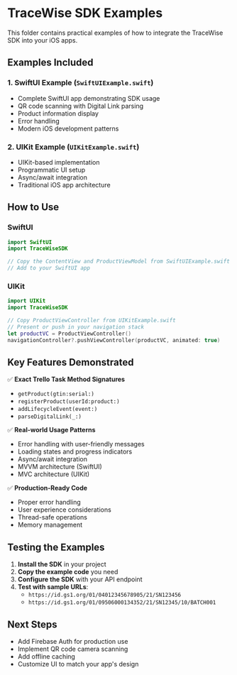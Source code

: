 # TraceWise SDK Examples

This folder contains practical examples of how to integrate the TraceWise SDK into your iOS apps.

## Examples Included

### 1. SwiftUI Example (`SwiftUIExample.swift`)
- Complete SwiftUI app demonstrating SDK usage
- QR code scanning with Digital Link parsing
- Product information display
- Error handling
- Modern iOS development patterns

### 2. UIKit Example (`UIKitExample.swift`)
- UIKit-based implementation
- Programmatic UI setup
- Async/await integration
- Traditional iOS app architecture

## How to Use

### SwiftUI
```swift
import SwiftUI
import TraceWiseSDK

// Copy the ContentView and ProductViewModel from SwiftUIExample.swift
// Add to your SwiftUI app
```

### UIKit
```swift
import UIKit
import TraceWiseSDK

// Copy ProductViewController from UIKitExample.swift
// Present or push in your navigation stack
let productVC = ProductViewController()
navigationController?.pushViewController(productVC, animated: true)
```

## Key Features Demonstrated

✅ **Exact Trello Task Method Signatures**
- `getProduct(gtin:serial:)`
- `registerProduct(userId:product:)`
- `addLifecycleEvent(event:)`
- `parseDigitalLink(_:)`

✅ **Real-world Usage Patterns**
- Error handling with user-friendly messages
- Loading states and progress indicators
- Async/await integration
- MVVM architecture (SwiftUI)
- MVC architecture (UIKit)

✅ **Production-Ready Code**
- Proper error handling
- User experience considerations
- Thread-safe operations
- Memory management

## Testing the Examples

1. **Install the SDK** in your project
2. **Copy the example code** you need
3. **Configure the SDK** with your API endpoint
4. **Test with sample URLs**:
   - `https://id.gs1.org/01/04012345678905/21/SN123456`
   - `https://id.gs1.org/01/09506000134352/21/SN12345/10/BATCH001`

## Next Steps

- Add Firebase Auth for production use
- Implement QR code camera scanning
- Add offline caching
- Customize UI to match your app's design
